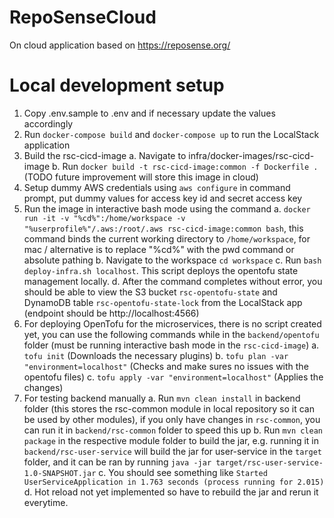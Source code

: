 # RepoSenseCloud
On cloud application based on https://reposense.org/

# Local development setup
1. Copy .env.sample to .env and  if necessary update the values accordingly
2. Run `docker-compose build` and `docker-compose up` to run the LocalStack application
3. Build the rsc-cicd-image
    a. Navigate to infra/docker-images/rsc-cicd-image
    b. Run `docker build -t rsc-cicd-image:common -f Dockerfile .` (TODO future improvement will store this image in cloud)
4. Setup dummy AWS credentials using `aws configure` in command prompt, put dummy values for access key id and secret access key
5. Run the image in interactive bash mode using the command
    a. `docker run -it -v "%cd%":/home/workspace -v "%userprofile%"/.aws:/root/.aws rsc-cicd-image:common bash`, this command binds the current working directory to `/home/workspace`, for mac / alternative is to replace "%cd%" with the pwd command or absolute pathing
    b. Navigate to the workspace `cd workspace`
    c. Run `bash deploy-infra.sh localhost`. This script deploys the opentofu state management locally.
    d. After the command completes without error, you should be able to view the S3 bucket `rsc-opentofu-state` and DynamoDB table `rsc-opentofu-state-lock` from the LocalStack app (endpoint should be http://localhost:4566)
6. For deploying OpenTofu for the microservices, there is no script created yet, you can use the following commands while in the `backend/opentofu` folder (must be running interactive bash mode in the `rsc-cicd-image`)
    a. `tofu init` (Downloads the necessary plugins)
    b. `tofu plan -var "environment=localhost"` (Checks and make sures no issues with the opentofu files)
    c. `tofu apply -var "environment=localhost"` (Applies the changes)
7. For testing backend manually
    a. Run `mvn clean install` in backend folder (this stores the rsc-common module in local repository so it can be used by other modules), if you only have changes in `rsc-common`, you can run it in `backend/rsc-common` folder to speed this up
    b. Run `mvn clean package` in the respective module folder to build the jar, e.g. running it in `backend/rsc-user-service` will build the jar for user-service in the `target` folder, and it can be ran by running `java -jar target/rsc-user-service-1.0-SNAPSHOT.jar`
    c. You should see something like `Started UserServiceApplication in 1.763 seconds (process running for 2.015)`
    d. Hot reload not yet implemented so have to rebuild the jar and rerun it everytime.
